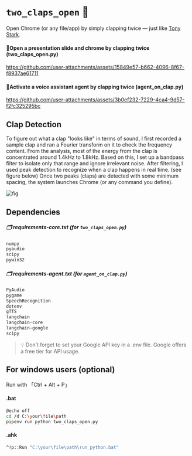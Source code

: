 # `two_claps_open` 👏
Open Chrome (or any file/app) by simply clapping twice — just like [Tony Stark](https://www.youtube.com/watch?v=OT2b5KzMoC0&t=101s).

#### 🔸Open a presentation slide and chrome by clapping twice (two_claps_open.py)


https://github.com/user-attachments/assets/15849e57-b662-4096-8f67-f8937ae61711


#### 🔸Activate a voice assistant agent by clapping twice (agent_on_clap.py)


https://github.com/user-attachments/assets/3b0ef232-7229-4ca4-9d57-f2fc325295bc


## Clap Detection
To figure out what a clap "looks like" in terms of sound, I first recorded a sample clap and ran a Fourier transform on it to check the frequency content.
From the analysis, most of the energy from the clap is concentrated around 1.4kHz to 1.8kHz. 
Based on this, I set up a bandpass filter to isolate only that range and ignore irrelevant noise.
After filtering, I used peak detection to recognize when a clap happens in real time. (see figure below)
Once two peaks (claps) are detected with some minimum spacing, the system launches Chrome (or any command you define).

![fig](https://github.com/user-attachments/assets/fa15cd8d-8690-4a86-b878-273dbac2f241)

## Dependencies
##### 🗂️ requirements-core.txt (for `two_claps_open.py`)
```bash
numpy
pyaudio
scipy
pywin32
```

##### 🗂️ requirements-agent.txt (for `agent_on_clap.py`) 
```bash
PyAudio
pygame
SpeechRecognition
dotenv
gTTS
langchain
langchain-core
langchain-google
scipy
```
> 💡 Don’t forget to set your Google API key in a .env file. Google offers a free tier for API usage.

## For windows users (optional)
Run with 「Ctrl + Alt + P」
#### .bat
```bash
@echo off
cd /d C:\your\file\path
pipenv run python two_claps_open.py
```

#### .ahk
```bash
^!p::Run "C:\your\file\path\run_python.bat"
```
